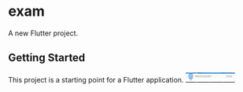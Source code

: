 # exam

A new Flutter project.

## Getting Started

This project is a starting point for a Flutter application.
<img src="assets/images/1.jpg" width="100" height="20">


